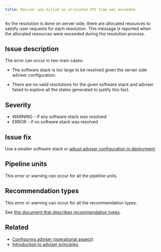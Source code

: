 ```yaml
---
title: Adviser was killed as allocated CPU time was exceeded
---
```


As the resolution is done on server side, there are allocated resources to
satisfy user requests for each resolution. This message is reported when the
allocated resources were exceeded during the resolution process.

## Issue description

The error can occur in two main cases:

 * The software stack is too large to be resolved given the server side adviser
   configuration.

 * There are no valid resolutions for the given software stack and adviser
   failed to explore all the states generated to justify this fact.

## Severity

 * WARNING - if any software stack was resolved
 * ERROR - if no software stack was resolved

## Issue fix

Use a smaller software stack or [adjust adviser configuration in deployment][1].

## Pipeline units

This error or warning can occur for all the pipeline units.

## Recommendation types

This error or warning can occur for all the recommendation types.

See [this document that describes recommendation
types](http://thoth-station.ninja/recommendation-types).

## Related

 * [Configuring adviser (operational aspect)][1]
 * [Introduction to adviser principles][2]

[1]: https://thoth-station.ninja/docs/developers/adviser/deployment.html#memory-management
[2]: https://thoth-station.ninja/docs/developers/adviser/introduction.html
